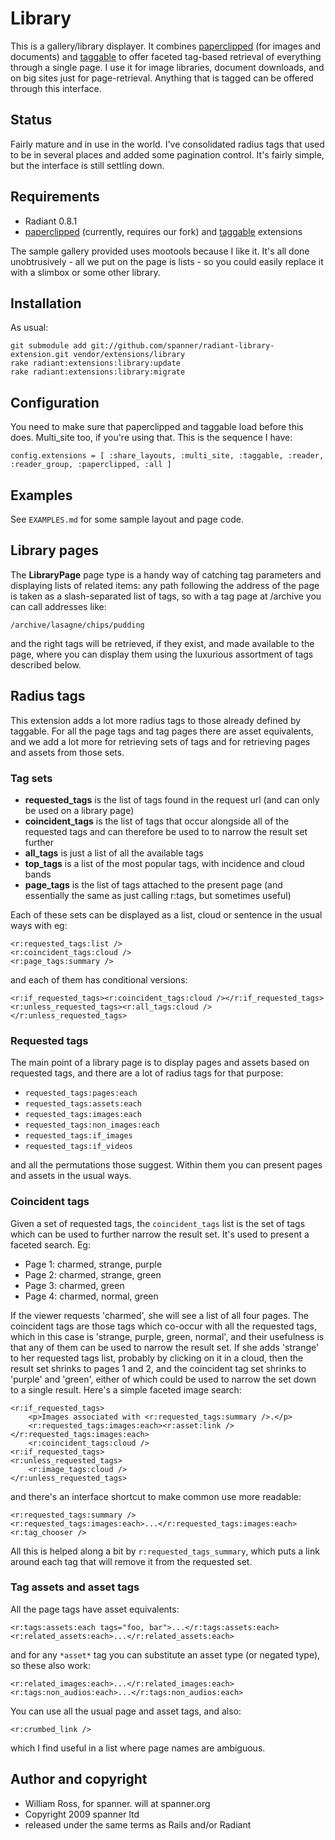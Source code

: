 # Library

This is a gallery/library displayer. It combines [paperclipped](http://github.com/spanner/paperclipped) (for images and documents) and [taggable](http://github.com/spanner/radiant-taggable-extension) to offer faceted tag-based retrieval of everything through a single page. I use it for image libraries, document downloads, and on big sites just for page-retrieval. Anything that is tagged can be offered through this interface.

## Status 

Fairly mature and in use in the world. I've consolidated radius tags that used to be in several places and added some pagination control. It's fairly simple, but the interface is still settling down.

## Requirements

* Radiant 0.8.1
* [paperclipped](http://github.com/spanner/paperclipped) (currently, requires our fork) and [taggable](http://github.com/spanner/radiant-taggable-extension) extensions

The sample gallery provided uses mootools because I like it.
It's all done unobtrusively - all we put on the page is lists - so you could easily replace it with a slimbox or some other library.

## Installation

As usual:

	git submodule add git://github.com/spanner/radiant-library-extension.git vendor/extensions/library
	rake radiant:extensions:library:update
	rake radiant:extensions:library:migrate
	
## Configuration

You need to make sure that paperclipped and taggable load before this does. Multi_site too, if you're using that. This is the sequence I have:

	config.extensions = [ :share_layouts, :multi_site, :taggable, :reader, :reader_group, :paperclipped, :all ]
  
## Examples

See `EXAMPLES.md` for some sample layout and page code.

## Library pages

The **LibraryPage** page type is a handy way of catching tag parameters and displaying lists of related items: any path following the address of the page is taken as a slash-separated list of tags, so with a tag page at /archive you can call addresses like:

	/archive/lasagne/chips/pudding
	
and the right tags will be retrieved, if they exist, and made available to the page, where you can display them using the luxurious assortment of tags described below.

## Radius tags

This extension adds a lot more radius tags to those already defined by taggable. For all the page tags and tag pages there are asset equivalents, and we add a lot more for retrieving sets of tags and for retrieving pages and assets from those sets.

### Tag sets

* **requested_tags** is the list of tags found in the request url (and can only be used on a library page)
* **coincident_tags** is the list of tags that occur alongside all of the requested tags and can therefore be used to to narrow the result set further
* **all_tags** is just a list of all the available tags
* **top_tags** is a list of the most popular tags, with incidence and cloud bands
* **page_tags** is the list of tags attached to the present page (and essentially the same as just calling r:tags, but sometimes useful)

Each of these sets can be displayed as a list, cloud or sentence in the usual ways with eg:

	<r:requested_tags:list />
	<r:coincident_tags:cloud />
	<r:page_tags:summary />

and each of them has conditional versions:

	<r:if_requested_tags><r:coincident_tags:cloud /></r:if_requested_tags>
	<r:unless_requested_tags><r:all_tags:cloud /></r:unless_requested_tags>

### Requested tags

The main point of a library page is to display pages and assets based on requested tags, and there are a lot of radius tags for that purpose:

* `requested_tags:pages:each`
* `requested_tags:assets:each`
* `requested_tags:images:each`
* `requested_tags:non_images:each`
* `requested_tags:if_images`
* `requested_tags:if_videos`

and all the permutations those suggest. Within them you can present pages and assets in the usual ways.

### Coincident tags

Given a set of requested tags, the `coincident_tags` list is the set of tags which can be used to further narrow the result set. It's used to present a faceted search. Eg:

* Page 1: charmed, strange, purple
* Page 2: charmed, strange, green
* Page 3: charmed, green
* Page 4: charmed, normal, green

If the viewer requests 'charmed', she will see a list of all four pages. The coincident tags are those tags which co-occur with all the requested tags, which in this case is 'strange, purple, green, normal', and their usefulness is that any of them can be used to narrow the result set. If she adds 'strange' to her requested tags list, probably by clicking on it in a cloud, then the result set shrinks to pages 1 and 2, and the coincident tag set shrinks to 'purple' and 'green', either of which could be used to narrow the set down to a single result. Here's a simple faceted image search:

	<r:if_requested_tags>
		<p>Images associated with <r:requested_tags:summary />.</p>
		<r:requested_tags:images:each><r:asset:link /></r:requested_tags:images:each>
		<r:coincident_tags:cloud />
	<r:if_requested_tags>
	<r:unless_requested_tags>
		<r:image_tags:cloud />
	</r:unless_requested_tags>

and there's an interface shortcut to make common use more readable:

	<r:requested_tags:summary />
	<r:requested_tags:images:each>...</r:requested_tags:images:each>
	<r:tag_chooser />

All this is helped along a bit by `r:requested_tags_summary`, which puts a link around each tag that will remove it from the requested set.

### Tag assets and asset tags

All the page tags have asset equivalents:

	<r:tags:assets:each tags="foo, bar">...</r:tags:assets:each>
	<r:related_assets:each>...</r:related_assets:each>

and for any `*asset*` tag you can substitute an asset type (or negated type), so these also work:

	<r:related_images:each>...</r:related_images:each>
	<r:tags:non_audios:each>...</r:tags:non_audios:each>

You can use all the usual page and asset tags, and also:

	<r:crumbed_link />
	
which I find useful in a list where page names are ambiguous.


## Author and copyright

* William Ross, for spanner. will at spanner.org
* Copyright 2009 spanner ltd
* released under the same terms as Rails and/or Radiant